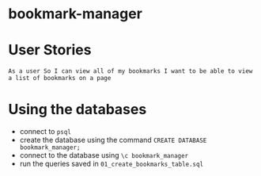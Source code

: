 # bookmark-manager


# User Stories

`
As a user
So I can view all of my bookmarks
I want to be able to view a list of bookmarks on a page
`

# Using the databases

* connect to `psql`
* create the database using the command `CREATE DATABASE bookmark_manager;`
* connect to the database using `\c bookmark_manager`
* run the queries saved in `01_create_bookmarks_table.sql`
